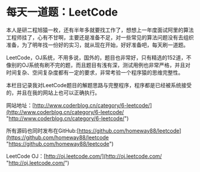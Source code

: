 每天一道题：LeetCode
========

本人是研二程旭猿一枚，还有半年多就要找工作了，想想上一年度面试阿里的算法工程师挂了，心有不甘啊，主要还是准备不足，对一些常见的算法问题没有去组织准备，为了明年找一份好的实习，就从现在开始，好好准备吧，每天刷一道题。

LeetCode，OJ系统，不用多说，国外的，题目也非常好，只有精选的152道，不像别的OJ系统有刷不完的题，而且题目有浅有深，测试用例也非常严格，并且对时间复杂、空间复杂度都有一定的要求，非常考验一个程序猿的思维完整性。

本栏目记录我对LeetCode题目的解题思路与完整程序，程序都是已经被系统接受的，并且在我的网站上也可以正确执行。

网站地址：[http://www.coderblog.cn/category/6-leetcode/](http://www.coderblog.cn/category/6-leetcode/ "http://www.coderblog.cn/category/6-leetcode/")

所有源码也同时发布在GitHub:[https://github.com/homeway88/leetcode](https://github.com/homeway88/leetcode "https://github.com/homeway88/leetcode")

LeetCode OJ：[http://oj.leetcode.com/](http://oj.leetcode.com/ "http://oj.leetcode.com/")